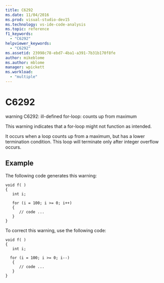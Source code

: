 ```yaml
---
title: C6292
ms.date: 11/04/2016
ms.prod: visual-studio-dev15
ms.technology: vs-ide-code-analysis
ms.topic: reference
f1_keywords:
  - "C6292"
helpviewer_keywords:
  - "C6292"
ms.assetid: 23998c78-ebd7-4ba1-a391-7b31b170f8fe
author: mikeblome
ms.author: mblome
manager: wpickett
ms.workload:
  - "multiple"
---
```

# C6292
warning C6292: ill-defined for-loop: counts up from maximum

 This warning indicates that a for-loop might not function as intended.

 It occurs when a loop counts up from a maximum, but has a lower termination condition. This loop will terminate only after integer overflow occurs.

## Example
 The following code generates this warning:

```
void f( )
{
   int i;

   for (i = 100; i >= 0; i++)
   {
      // code ...
   }
}
```

 To correct this warning, use the following code:

```
void f( )
{
   int i;

  for (i = 100; i >= 0; i--)
   {
      // code ...
   }
}
```